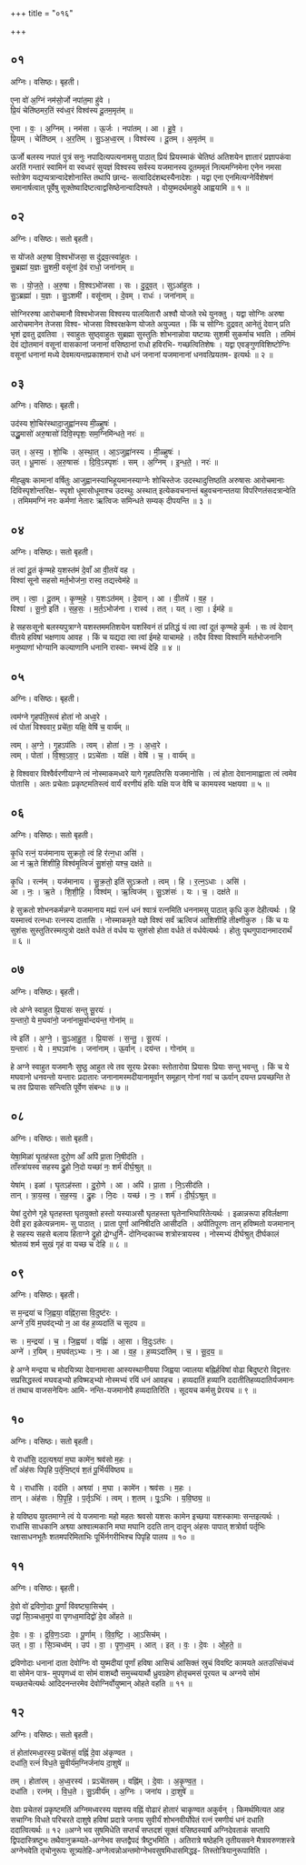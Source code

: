 +++
title = "०१६"

+++


## ०१
अग्निः। वसिष्ठः। बृहती।

ए॒ना वो॑ अ॒ग्निं नम॑सो॒र्जो नपा॑त॒मा हु॑वे ।  
प्रि॒यं चेति॑ष्ठमर॒तिं स्व॑ध्व॒रं विश्व॑स्य दू॒तम॒मृत॑म् ॥

ए॒ना । वः॒ । अ॒ग्निम् । नम॑सा । ऊ॒र्जः । नपा॑तम् । आ । हु॒वे॒ ।  
प्रि॒यम् । चेति॑ष्ठम् । अ॒र॒तिम् । सु॒ऽअ॒ध्व॒रम् । विश्व॑स्य । दू॒तम् । अ॒मृत॑म् ॥

ऊर्जो बलस्य नपातं पुत्रं सनुः नपादित्यपत्यनामसु पाठात् प्रियं प्रियस्माकं चेतिष्ठं अतिशयेन ज्ञातारं प्रज्ञापकंवा अरतिं गन्तारं स्वामिनं वा स्वध्वरं सुयज्ञं विश्वस्य सर्वस्य यजमानस्य दूतममृतं नित्यमग्निमेना एनेन नमसा स्तोत्रेण यद्यप्यत्रान्वादेशोनास्ति तथापि छान्द- सत्वादिदंशब्दस्यैनादेशः । यद्वा एना एनमित्यग्नेर्विशेषणं समानार्षत्वात् पूर्वेषु सूक्तेष्वादिष्टत्वाद्वसिष्ठेनान्वादिश्यते । वोयुष्मदर्थमाहुवे आह्वयामि ॥ १ ॥

## ०२
अग्निः। वसिष्ठः। सतो बृहती।

स यो॑जते अरु॒षा वि॒श्वभो॑जसा॒ स दु॑द्रव॒त्स्वा॑हुतः ।  
सु॒ब्रह्मा॑ य॒ज्ञः सु॒शमी॒ वसू॑नां दे॒वं राधो॒ जना॑नाम् ॥

सः । यो॒ज॒ते॒ । अ॒रु॒षा । वि॒श्वऽभो॑जसा । सः । दु॒द्र॒व॒त् । सुऽआ॑हुतः ।  
सु॒ऽब्रह्मा॑ । य॒ज्ञः । सु॒ऽशमी॑ । वसू॑नाम् । दे॒वम् । राधः॑ । जना॑नाम् ॥

सोग्निररुषा आरोचमानौ विश्वभोजसा विश्वस्य पालयितारौ अश्वौ योजते रथे युनक्तु । यद्वा सोग्निः अरुषा आरोचमानेन तेजसा विश्व- भोजसा विश्वरक्षकेण योजते अयुज्यत । किं च सोग्निः दुद्रवत् आनेतुं देवान् प्रति भृशं द्रवतु द्रवतिवा । स्वाहुतः सुष्ठ्वाहुतः सुब्रह्मा सुस्तुतिः शोभनान्नोवा यष्टव्यः सुशमी सुकर्माच भवति । तमिमं देवं द्योतमानं वसूनां वासकानां जनानां वसिष्ठानां राधो हविरभि- गच्छत्वितिशेषः । यद्वा एवङ्गुणविशिष्टोग्निः वसूनां धनानां मध्ये देवमत्यन्तप्रकाशमानं राधो धनं जनानां यजमानानां धनवत्प्रियतम- इत्यर्थः ॥ २ ॥

## ०३
अग्निः। वसिष्ठः। बृहती।

उद॑स्य शो॒चिर॑स्थादा॒जुह्वा॑नस्य मी॒ळ्हुषः॑ ।  
उद्धू॒मासो॑ अरु॒षासो॑ दिवि॒स्पृशः॒ सम॒ग्निमि॑न्धते॒ नरः॑ ॥

उत् । अ॒स्य॒ । शो॒चिः । अ॒स्था॒त् । आ॒ऽजुह्वा॑नस्य । मी॒ळ्हुषः॑ ।  
उत् । धू॒मासः॑ । अ॒रु॒षासः॑ । दि॒वि॒ऽस्पृशः॑ । सम् । अ॒ग्निम् । इ॒न्ध॒ते॒ । नरः॑ ॥

मीह्ळुषः कामानां वर्षितुः आजुह्वानस्याभिहूयमानस्याग्नेः शोचिस्तेजः उदस्थादुत्तिष्ठति अरुषासः आरोचमानाः दिविस्पृशोन्तरिक्ष- स्पृशो धूमासोधूमाश्च उदस्थुः अस्थात् इत्येकवचनान्तं बहुवचनान्ततया विपरिणतंसदत्रान्वेति । तमिममग्निं नरः कर्मणां नेतारः ऋत्विजः समिन्धते सम्यक् दीपयन्ति ॥ ३ ॥

## ०४
अग्निः। वसिष्ठः। सतो बृहती।

तं त्वा॑ दू॒तं कृ॑ण्महे य॒शस्त॑मं दे॒वाँ आ वी॒तये॑ वह ।  
विश्वा॑ सूनो सहसो मर्त॒भोज॑ना॒ रास्व॒ तद्यत्त्वेम॑हे ॥

तम् । त्वा॒ । दू॒तम् । कृ॒ण्म॒हे॒ । य॒शःऽत॑मम् । दे॒वान् । आ । वी॒तये॑ । व॒ह॒ ।  
विश्वा॑ । सू॒नो॒ इति॑ । स॒ह॒सः॒ । म॒र्त॒ऽभोज॑ना । रास्व॑ । तत् । यत् । त्वा॒ । ईम॑हे ॥

हे सहसःसूनो बलस्यपुत्राग्ने यशस्तममतिशयेन यशस्विनं तं प्रतिद्धं यं त्वा त्वां दूतं कृण्महे कुर्मः । सः त्वं देवान् वीतये हविषां भक्षणाय आवह । किं च यद्यदा त्वा त्वां ईमहे याचामहे । तदैव विश्वा विश्वानि मर्तभोजनानि मनुष्याणां भोग्यानि कल्याणानि धनानि रास्वा- स्मभ्यं देहि ॥ ४ ॥

## ०५
अग्निः। वसिष्ठः। बृहती।

त्वम॑ग्ने गृ॒हप॑ति॒स्त्वं होता॑ नो अध्व॒रे ।  
त्वं पोता॑ विश्ववार॒ प्रचे॑ता॒ यक्षि॒ वेषि॑ च॒ वार्य॑म् ॥

त्वम् । अ॒ग्ने॒ । गृ॒हऽप॑तिः । त्वम् । होता॑ । नः॒ । अ॒ध्व॒रे ।  
त्वम् । पोता॑ । वि॒श्व॒ऽवा॒र॒ । प्रऽचे॑ताः । यक्षि॑ । वेषि॑ । च॒ । वार्य॑म् ॥

हे विश्ववार विश्वैर्वरणीयाग्ने त्वं नोस्माकमध्वरे यागे गृहपतिरसि यजमानोसि । त्वं होता देवानामाह्वाता त्वं त्वमेव पोतासि । अतः प्रचेताः प्रकृष्टमतिस्त्वं वार्यं वरणीयं हविः यक्षि यज वेषि च कामयस्व भक्षयवा ॥ ५ ॥

## ०६
अग्निः। वसिष्ठः। सतो बृहती।

कृ॒धि रत्नं॒ यज॑मानाय सुक्रतो॒ त्वं हि र॑त्न॒धा असि॑ ।  
आ न॑ ऋ॒ते शि॑शीहि॒ विश्व॑मृ॒त्विजं॑ सु॒शंसो॒ यश्च॒ दक्ष॑ते ॥

कृ॒धि । रत्न॑म् । यज॑मानाय । सु॒क्र॒तो॒ इति॑ सुऽक्रतो । त्वम् । हि । र॒त्न॒ऽधाः । असि॑ ।  
आ । नः॒ । ऋ॒ते । शि॒शी॒हि॒ । विश्व॑म् । ऋ॒त्विज॑म् । सु॒ऽशंसः॑ । यः । च॒ । दक्ष॑ते ॥

हे सुक्रतो शोभनकर्मन्नग्ने यजमानाय मह्यं रत्नं धनं श्वात्रं रत्नमिति धननामसु पाठात् कृधि कुरु देहीत्यर्थः । हि यस्मात्त्वं रत्नधाः रत्नस्य दातासि । नोस्माकमृते यज्ञे विश्वं सर्वं ऋत्विजं आशिशीहि तीक्ष्णीकुरु । किं च यः सुशंसः सुस्तुतिरस्मत्पुत्रो दक्षते वर्धते तं वर्धय यः सुशंसो होता वर्धते तं वर्धयेत्यर्थः । होतुः पृथगुपादानमादरार्थं ॥ ६ ॥

## ०७
अग्निः। वसिष्ठः। बृहती।

त्वे अ॑ग्ने स्वाहुत प्रि॒यासः॑ सन्तु सू॒रयः॑ ।  
य॒न्तारो॒ ये म॒घवा॑नो॒ जना॑नामू॒र्वान्दय॑न्त॒ गोना॑म् ॥

त्वे इति॑ । अ॒ग्ने॒ । सु॒ऽआ॒हु॒त॒ । प्रि॒यासः॑ । स॒न्तु॒ । सू॒रयः॑ ।  
य॒न्तारः॑ । ये । म॒घऽवा॑नः । जना॑नाम् । ऊ॒र्वान् । दय॑न्त । गोना॑म् ॥

हे अग्ने स्वाहुत यजमानैः सुष्ठु आहुत त्वे तव सूरयः प्रेरकाः स्तोतारोवा प्रियासः प्रियाः सन्तु भवन्तु । किं च ये मघवानो धनवन्तो यन्तारः प्रदातारः जनानामस्मदीयानामूर्वान् समूहान् गोनां गवां च ऊर्वान् दयन्त प्रयच्छन्ति ते च तव प्रियासः सन्त्विति पूर्वेण संबन्धः ॥ ७ ॥

## ०८
अग्निः। वसिष्ठः। सतो बृहती।

येषा॒मिळा॑ घृ॒तह॑स्ता दुरो॒ण आँ अपि॑ प्रा॒ता नि॒षीद॑ति ।  
ताँस्त्रा॑यस्व सहस्य द्रु॒हो नि॒दो यच्छा॑ नः॒ शर्म॑ दीर्घ॒श्रुत् ॥

येषा॑म् । इळा॑ । घृ॒तऽह॑स्ता । दु॒रो॒णे । आ । अपि॑ । प्रा॒ता । नि॒ऽसीद॑ति ।  
तान् । त्रा॒य॒स्व॒ । स॒ह॒स्य॒ । द्रु॒हः । नि॒दः । यच्छ॑ । नः॒ । शर्म॑ । दी॒र्घ॒ऽश्रुत् ॥

येषां दुरोणे गृहे घृतहस्ता घृतयुक्तो हस्तो यस्याअसौ घृतहस्ता घृतेनाभिघारितेत्यर्थः । इळान्नरूपा हविर्लक्षणा देवी इरा इळेत्यन्ननाम- सु पाठात् । प्राता पूर्णा आनिषीदति आसीदति । अपीतिपूरणः तान् हविष्मतो यजमानान् हे सहस्य सहसे बलाय हिताग्ने द्रुहो द्रोग्धुर्नि- दोनिन्दकाच्च शत्रोस्त्रायस्व । नोस्मभ्यं दीर्घश्रुत् दीर्घकालं श्रोतव्यं शर्म सुखं गृहं वा यच्छ च देहि ॥ ८ ॥

## ०९
अग्निः। वसिष्ठः। बृहती।

स म॒न्द्रया॑ च जि॒ह्वया॒ वह्नि॑रा॒सा वि॒दुष्ट॑रः ।  
अग्ने॑ र॒यिं म॒घव॑द्भ्यो न॒ आ व॑ह ह॒व्यदा॑तिं च सूदय ॥

सः । म॒न्द्रया॑ । च॒ । जि॒ह्वया॑ । वह्निः॑ । आ॒सा । वि॒दुःऽत॑रः ।  
अग्ने॑ । र॒यिम् । म॒घव॑त्ऽभ्यः । नः॒ । आ । व॒ह॒ । ह॒व्यऽदा॑तिम् । च॒ । सू॒द॒य॒ ॥

हे अग्ने मन्द्रया च मोदयित्र्या देवानामासा आस्यस्थानीयया जिह्वया ज्वालया बह्निर्हविषां वोढा बिदुष्टरो विद्वत्तरः सप्रसिद्धस्त्वं मघवड्भ्यो हविष्मड्भ्यो नोस्मभ्यं रयिं धनं आवहच । हव्यदातिं हव्यानि ददातीतिहव्यदातिर्यजमानः तं तथाच वाजसनेयिनः आमि- नन्ति-यजमानोवै हव्यदातिरिति । सूदयच कर्मसु प्रेरयच ॥ ९ ॥

## १०
अग्निः। वसिष्ठः। सतो बृहती।

ये राधां॑सि॒ दद॒त्यश्व्या॑ म॒घा कामे॑न॒ श्रव॑सो म॒हः ।  
ताँ अंह॑सः पिपृहि प॒र्तृभि॒ष्ट्वं श॒तं पू॒र्भिर्य॑विष्ठ्य ॥

ये । राधां॑सि । दद॑ति । अश्व्या॑ । म॒घा । कामे॑न । श्रव॑सः । म॒हः ।  
तान् । अंह॑सः । पि॒पृ॒हि॒ । प॒र्तृऽभिः॑ । त्वम् । श॒तम् । पूः॒ऽभिः । य॒वि॒ष्ठ्य॒ ॥

हे यविष्ठ्य युवतमाग्ने त्वं ये यजमानाः महो महतः श्रवसो यशसः कामेन इच्छया यशस्कामाः सन्तइत्यर्थः । राधांसि साधकानि अश्व्या अश्वात्मकानि मघा मघानि ददति तान् दातॄन् अंहसः पापात् शत्रोर्वा पर्तृभिः रक्षासाधनभूतैः शतमपरिमिताभिः पूर्भिर्नगरीभिश्च पिपृहि पालय ॥ १० ॥

## ११
अग्निः। वसिष्ठः। बृहती।

दे॒वो वो॑ द्रविणो॒दाः पू॒र्णां वि॑वष्ट्या॒सिच॑म् ।  
उद्वा॑ सि॒ञ्चध्व॒मुप॑ वा पृणध्व॒मादिद्वो॑ दे॒व ओ॑हते ॥

दे॒वः । वः॒ । द्र॒वि॒णः॒ऽदाः । पू॒र्णाम् । वि॒व॒ष्टि॒ । आ॒ऽसिच॑म् ।  
उत् । वा॒ । सि॒ञ्चध्व॑म् । उप॑ । वा॒ । पृ॒ण॒ध्व॒म् । आत् । इत् । वः॒ । दे॒वः । ओ॒ह॒ते॒ ॥

द्रविणोदाः धनानां दाता देवोग्निः वो युष्मदीयां पूर्णां हविषा आसिचं आसिक्तं स्रुचं विवष्टि कामयते अतउत्सिंचध्वं वा सोमेन पात्र- मुपपृणध्वं वा सोमं वाशब्दौ समुच्चयार्थौ ध्रुवग्रहेण होतृचमसं पूरयत च अग्नये सोमं यच्छतचेत्यर्थः आदिदनन्तरमेव देवोग्निर्वोयुष्मान् ओहते वहति ॥ ११ ॥

## १२
अग्निः। वसिष्ठः। सतो बृहती।

तं होता॑रमध्व॒रस्य॒ प्रचे॑तसं॒ वह्निं॑ दे॒वा अ॑कृण्वत ।  
दधा॑ति॒ रत्नं॑ विध॒ते सु॒वीर्य॑म॒ग्निर्जना॑य दा॒शुषे॑ ॥

तम् । होता॑रम् । अ॒ध्व॒रस्य॑ । प्रऽचे॑तसम् । वह्नि॑म् । दे॒वाः । अ॒कृ॒ण्व॒त॒ ।  
दधा॑ति । रत्न॑म् । वि॒ध॒ते । सु॒ऽवीर्य॑म् । अ॒ग्निः । जना॑य । दा॒शुषे॑ ॥

देवाः प्रचेतसं प्रकृष्टमतिं अग्निमध्वरस्य यज्ञस्य वह्निं वोढारं होतारं चाकृण्वत अकुर्वन् । किमर्थमित्यत आह सचाग्निः विधते परिचरते दाशुषे हविषां प्रदात्रे जनाय सुवीर्यं शोभनवीर्योपेतं रत्नं रमणीयं धनं दधाति ददात्वित्यर्थः ॥ १२ ॥अग्ने भव सुषमिधेति सप्तर्चं सप्तदशं सूक्तं वसिष्ठस्यार्षं अग्निदेवताकं सप्तापि द्विपदास्त्रिष्टुभः तथैवानुक्रम्यते-अग्नेभव सप्तद्वैपदं त्रैष्टुभमिति । अतिरात्रे षष्ठेहनि तृतीयसवने मैत्रावरुणशस्त्रे अग्नेभवेति तृचोनुरूपः सूत्र्यतेहि-अग्नेत्वन्नोअन्तमोग्नेभवसुषमिधासमिद्धइ- तिस्तोत्रियानुरूपाविति ।